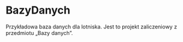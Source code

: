 # BazyDanych
Przykładowa baza danych dla lotniska. Jest to projekt zaliczeniowy z przedmiotu „Bazy danych”.
